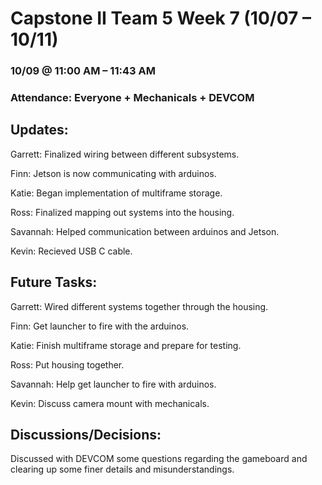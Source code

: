# Capstone II Team 5 Week 7 (10/07 – 10/11)

### 10/09 @ 11:00 AM – 11:43 AM

### Attendance: Everyone + Mechanicals + DEVCOM

## Updates:

Garrett: Finalized wiring between different subsystems.

Finn: Jetson is now communicating with arduinos.

Katie: Began implementation of multiframe storage.

Ross: Finalized mapping out systems into the housing.

Savannah: Helped communication between arduinos and Jetson.

Kevin: Recieved USB C cable.

## Future Tasks:

Garrett: Wired different systems together through the housing.

Finn: Get launcher to fire with the arduinos.

Katie: Finish multiframe storage and prepare for testing.

Ross: Put housing together.

Savannah: Help get launcher to fire with arduinos.

Kevin: Discuss camera mount with mechanicals.

## Discussions/Decisions:

Discussed with DEVCOM some questions regarding the gameboard and clearing up some finer details and misunderstandings.
